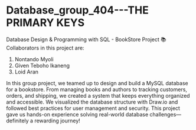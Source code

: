 # Database_group_404---THE PRIMARY KEYS

Database Design & Programming with SQL - BookStore Project 📚
Collaborators in this project are:

1. Nontando Myoli
2. Given Teboho Ikaneng
3. Loid Aran

In this group project, we teamed up to design and build a MySQL database for a bookstore. From managing books and authors to tracking customers, orders, and shipping, we created a system that keeps everything organized and accessible. We visualized the database structure with Draw.io and followed best practices for user management and security. This project gave us hands-on experience solving real-world database challenges—definitely a rewarding journey!



